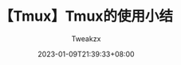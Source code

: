 ---
title: "【Tmux】Tmux的使用小结"
author: "Tweakzx"
description: 
date: 2023-01-09T21:39:33+08:00
image: 
math: 
license: 
hidden: false
comments: true
draft: true
categories: 
tags: 
---
